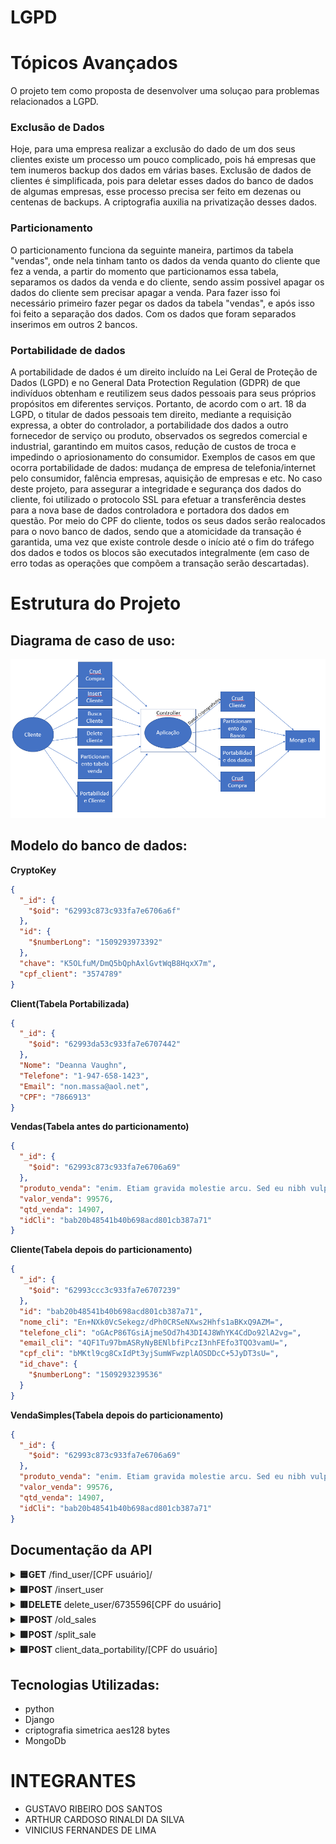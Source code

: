 # LGPD
# Tópicos Avançados
O projeto tem como proposta de desenvolver uma soluçao para problemas relacionados a LGPD.

### Exclusão de Dados
Hoje, para uma empresa realizar a exclusão do dado de um dos seus clientes existe um processo um pouco complicado, pois há empresas que tem inumeros backup dos dados em várias bases. Exclusão de dados de clientes é simplificada, pois para deletar esses dados do banco de dados de algumas empresas, esse processo precisa ser feito em dezenas ou centenas de backups.
A criptografia auxilia na privatização desses dados.

### Particionamento
O particionamento funciona da seguinte maneira, partimos da tabela "vendas", onde nela tinham tanto os dados da venda quanto do cliente que fez a venda, a partir do momento que particionamos essa tabela, separamos os dados da venda e do cliente, sendo assim possivel apagar os dados do cliente sem precisar apagar a venda.
Para fazer isso foi necessário primeiro fazer pegar os dados da tabela "vendas", e após isso foi feito a separação dos dados. Com os dados que foram separados inserimos em outros 2 bancos.

### Portabilidade de dados
A portabilidade de dados é um direito incluído na Lei Geral de Proteção de Dados (LGPD) e no General Data Protection Regulation (GDPR) de que indivíduos obtenham e reutilizem seus dados pessoais para seus próprios propósitos em diferentes serviços. Portanto, de acordo com o art. 18 da LGPD, o titular de dados pessoais tem direito, mediante a requisição expressa, a obter do controlador, a portabilidade dos dados a outro fornecedor de serviço ou produto, observados os segredos comercial e industrial, garantindo em muitos casos, redução de custos de troca e impedindo o apriosionamento do consumidor. Exemplos de casos em que ocorra portabilidade de dados: mudança de empresa de telefonia/internet pelo consumidor, falência empresas, aquisição de empresas e etc. 
No caso deste projeto, para assegurar a integridade e segurança dos dados do cliente, foi utilizado o protocolo SSL para efetuar a transferência destes para a nova base de dados controladora e portadora dos dados em questão. Por meio do CPF do cliente, todos os seus dados serão realocados para o novo banco de dados, sendo que a atomicidade da transação é garantida, uma vez que existe controle desde o início até o fim do tráfego dos dados e todos os blocos são executados integralmente (em caso de erro todas as operações que compõem a transação serão descartadas).
<a name="estrutura"></a>
# Estrutura do Projeto
## Diagrama de caso de uso:
![Casos de uso](/caso_de_uso.PNG)


## Modelo do banco de dados:
**CryptoKey**
```json
{
  "_id": {
    "$oid": "62993c873c933fa7e6706a6f"
  },
  "id": {
    "$numberLong": "1509293973392"
  },
  "chave": "K5OLfuM/DmQ5bQphAxlGvtWqB8HqxX7m",
  "cpf_client": "3574789"
}
```

**Client(Tabela Portabilizada)**
```json
{
  "_id": {
    "$oid": "62993da53c933fa7e6707442"
  },
  "Nome": "Deanna Vaughn",
  "Telefone": "1-947-658-1423",
  "Email": "non.massa@aol.net",
  "CPF": "7866913"
}
```

**Vendas(Tabela antes do particionamento)**
```json
{
  "_id": {
    "$oid": "62993c873c933fa7e6706a69"
  },
  "produto_venda": "enim. Etiam gravida molestie arcu. Sed eu nibh vulputate mauris",
  "valor_venda": 99576,
  "qtd_venda": 14907,
  "idCli": "bab20b48541b40b698acd801cb387a71"
}
```


**Cliente(Tabela depois do particionamento)**
```json
{
  "_id": {
    "$oid": "62993ccc3c933fa7e6707239"
  },
  "id": "bab20b48541b40b698acd801cb387a71",
  "nome_cli": "En+NXk0VcSekegz/dPh0CRSeNXws2Hhfs1aBKxQ9AZM=",
  "telefone_cli": "oGAcP86TGsiAjme5Od7h43DI4J8WhYK4CdDo92lA2vg=",
  "email_cli": "4QF1Tu97bmASRyNyBENlbfiPczI3nhFEfo3TQO3vamU=",
  "cpf_cli": "bMKtl9cg8CxIdPt3yjSumWFwzplAOSDDcC+5JyDT3sU=",
  "id_chave": {
    "$numberLong": "1509293239536"
  }
}
```

**VendaSimples(Tabela depois do particionamento)**
```json
{
  "_id": {
    "$oid": "62993c873c933fa7e6706a69"
  },
  "produto_venda": "enim. Etiam gravida molestie arcu. Sed eu nibh vulputate mauris",
  "valor_venda": 99576,
  "qtd_venda": 14907,
  "idCli": "bab20b48541b40b698acd801cb387a71"
}
```

## Documentação da API
<details >
<summary>
<b>🟦GET</b>  /find_user/[CPF usuário]/ 
</summary>

Busca uma vaga por id.
<p>Response 200:</p>

``` json
{
    "Nome": "Alden Harper",
    "Telefone": "1-998-995-1116",
    "Email": "in@outlook.com",
    "CPF": "6735596"
}
```
</details>

<details>
<summary>
<b>🟩POST</b> /insert_user
</summary>
Insere uma vaga.
<p>Exemplo de parâmetro:</p>

``` json
{"produto_venda":"elementum at,",
"valor_venda":49510,
"qtd_venda":31484,
"nome_cli":"Deanna Vaughn",
"telefone_cli":"1-947-658-1423",
"cpf_cli":666222,
"email_cli":"non.massa@aol.net"}
```
</details>

<details>
<summary>
<b>🟥DELETE</b> delete_user/6735596[CPF do usuário]
</summary>
Exclui a vaga baseada no parâmetro, caso encontrada.
<p>Response 200:</p>

``` json
{
   "message": "Key deleted"
}
```
</details>

<details>
<summary>
<b>🟩POST</b> /old_sales
</summary>
<p>Response 200:</p>
</details>

<details>
<summary>
<b>🟩POST</b> /split_sale
</summary>
Tabela Particionada
<p>Response 200:</p>
``` json
{
   "message": "Currículo inserido com sucesso"
}
```
</details>

<details>
<summary>
<b>🟩POST</b> client_data_portability/[CPF do usuário]
</summary>
Faz a portabilidade do usuário
<p>Response 200:</p>
</details>


<a name="tecnologia"></a>
## Tecnologias Utilizadas:
 * python
 * Django
 * criptografia simetrica aes128 bytes
 * MongoDb


<a name="equipe"></a>
# INTEGRANTES
 * GUSTAVO RIBEIRO DOS SANTOS 
 * ARTHUR CARDOSO RINALDI DA SILVA
 * VINICIUS FERNANDES DE LIMA 

